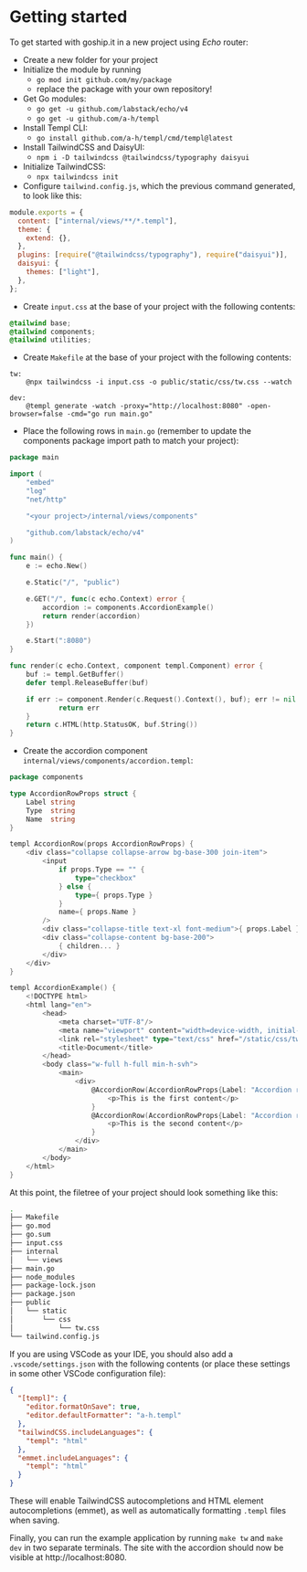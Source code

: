 # Getting started

To get started with goship.it in a new project using _Echo_ router:

- Create a new folder for your project
- Initialize the module by running
  - `go mod init github.com/my/package`
  - replace the package with your own repository!
- Get Go modules:
  - `go get -u github.com/labstack/echo/v4`
  - `go get -u github.com/a-h/templ`
- Install Templ CLI:
  - `go install github.com/a-h/templ/cmd/templ@latest`
- Install TailwindCSS and DaisyUI:
  - `npm i -D tailwindcss @tailwindcss/typography daisyui`
- Initialize TailwindCSS:
  - `npx tailwindcss init`
- Configure `tailwind.config.js`, which the previous command generated, to look like this:

```javascript
module.exports = {
  content: ["internal/views/**/*.templ"],
  theme: {
    extend: {},
  },
  plugins: [require("@tailwindcss/typography"), require("daisyui")],
  daisyui: {
    themes: ["light"],
  },
};
```

- Create `input.css` at the base of your project with the following contents:

```css
@tailwind base;
@tailwind components;
@tailwind utilities;
```

- Create `Makefile` at the base of your project with the following contents:

```make
tw:
	@npx tailwindcss -i input.css -o public/static/css/tw.css --watch

dev:
	@templ generate -watch -proxy="http://localhost:8080" -open-browser=false -cmd="go run main.go"
```

- Place the following rows in `main.go` (remember to update the components package import path to match your project):

```go
package main

import (
	"embed"
	"log"
	"net/http"

	"<your project>/internal/views/components"

	"github.com/labstack/echo/v4"
)

func main() {
	e := echo.New()

	e.Static("/", "public")

	e.GET("/", func(c echo.Context) error {
		accordion := components.AccordionExample()
        return render(accordion)
	})

	e.Start(":8080")
}

func render(c echo.Context, component templ.Component) error {
	buf := templ.GetBuffer()
	defer templ.ReleaseBuffer(buf)

	if err := component.Render(c.Request().Context(), buf); err != nil {
		    return err
	}
	return c.HTML(http.StatusOK, buf.String())
}

```

- Create the accordion component `internal/views/components/accordion.templ`:

```go
package components

type AccordionRowProps struct {
	Label string
	Type  string
	Name  string
}

templ AccordionRow(props AccordionRowProps) {
	<div class="collapse collapse-arrow bg-base-300 join-item">
		<input
			if props.Type == "" {
				type="checkbox"
			} else {
				type={ props.Type }
			}
			name={ props.Name }
		/>
		<div class="collapse-title text-xl font-medium">{ props.Label }</div>
		<div class="collapse-content bg-base-200">
			{ children... }
		</div>
	</div>
}

templ AccordionExample() {
	<!DOCTYPE html>
	<html lang="en">
		<head>
			<meta charset="UTF-8"/>
			<meta name="viewport" content="width=device-width, initial-scale=1.0"/>
			<link rel="stylesheet" type="text/css" href="/static/css/tw.css"/>
			<title>Document</title>
		</head>
		<body class="w-full h-full min-h-svh">
			<main>
				<div>
					@AccordionRow(AccordionRowProps{Label: "Accordion row 1", Type: "checkbox"}) {
						<p>This is the first content</p>
					}
					@AccordionRow(AccordionRowProps{Label: "Accordion row 2", Type: "checkbox"}) {
						<p>This is the second content</p>
					}
				</div>
			</main>
		</body>
	</html>
}
```

At this point, the filetree of your project should look something like this:

```sh
.
├── Makefile
├── go.mod
├── go.sum
├── input.css
├── internal
│   └── views
├── main.go
├── node_modules
├── package-lock.json
├── package.json
├── public
│   └── static
│       └── css
│           └── tw.css
└── tailwind.config.js
```

If you are using VSCode as your IDE, you should also add a `.vscode/settings.json` with the following contents (or place these settings in some other VSCode configuration file):

```json
{
  "[templ]": {
    "editor.formatOnSave": true,
    "editor.defaultFormatter": "a-h.templ"
  },
  "tailwindCSS.includeLanguages": {
    "templ": "html"
  },
  "emmet.includeLanguages": {
    "templ": "html"
  }
}
```

These will enable TailwindCSS autocompletions and HTML element autocompletions (emmet), as well as automatically formatting `.templ` files when saving.

Finally, you can run the example application by running `make tw` and `make dev` in two separate terminals. The site with the accordion should now be visible at http://localhost:8080.
